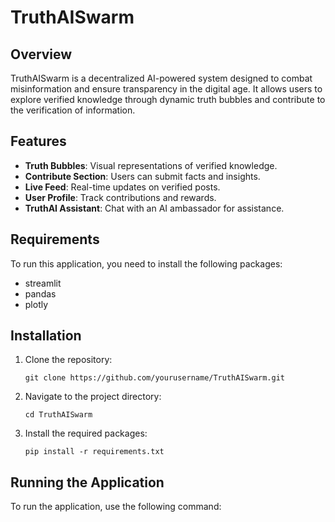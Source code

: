 # TruthAISwarm

## Overview
TruthAISwarm is a decentralized AI-powered system designed to combat misinformation and ensure transparency in the digital age. It allows users to explore verified knowledge through dynamic truth bubbles and contribute to the verification of information.

## Features
- **Truth Bubbles**: Visual representations of verified knowledge.
- **Contribute Section**: Users can submit facts and insights.
- **Live Feed**: Real-time updates on verified posts.
- **User Profile**: Track contributions and rewards.
- **TruthAI Assistant**: Chat with an AI ambassador for assistance.

## Requirements
To run this application, you need to install the following packages:

- streamlit
- pandas
- plotly

## Installation
1. Clone the repository:
   ```
   git clone https://github.com/yourusername/TruthAISwarm.git
   ```
2. Navigate to the project directory:
   ```
   cd TruthAISwarm
   ```
3. Install the required packages:
   ```
   pip install -r requirements.txt
   ```

## Running the Application
To run the application, use the following command: 